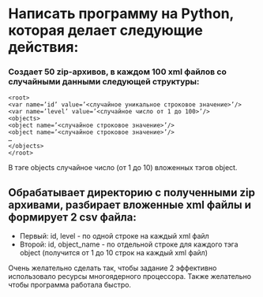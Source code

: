 # Написать программу на Python, которая делает следующие действия:

### Создает 50 zip-архивов, в каждом 100 xml файлов со случайными данными следующей структуры:

```
<root>
<var name=’id’ value=’<случайное уникальное строковое значение>’/>
<var name=’level’ value=’<случайное число от 1 до 100>’/>
<objects>
<object name=’<случайное строковое значение>’/>
<object name=’<случайное строковое значение>’/>
…
</objects>
</root>
 ```

В тэге objects случайное число (от 1 до 10) вложенных тэгов object.

## Обрабатывает директорию с полученными zip архивами, разбирает вложенные xml файлы и формирует 2 csv файла:
* Первый: id, level - по одной строке на каждый xml файл
* Второй: id, object_name - по отдельной строке для каждого тэга object (получится от 1 до 10 строк на каждый xml файл)

Очень желательно сделать так, чтобы задание 2 эффективно использовало ресурсы многоядерного процессора.
Также желательно чтобы программа работала быстро.
